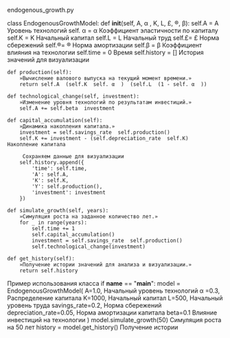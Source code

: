 endogenous_growth.py

class EndogenousGrowthModel:
    def __init__(self, A,  α  , K, L, £, ®, β):
        self.A = A   Уровень технологий
        self. α   =  α     Коэффициент эластичности по капиталу
        self.K = K   Начальный капитал
        self.L = L   Начальный труд
        self.£= £ Норма сбережений
        self.®= ® Норма амортизации
        self.β = β   Коэффициент влияния на технологии
        self.time = 0   Время
        self.history = []   История значений для визуализации

    def production(self):
        »Вычисление валового выпуска на текущий момент времени.»
        return self.A  (self.K  self. α  )  (self.L  (1 - self. α  ))

    def technological_change(self, investment):
        »Изменение уровня технологий по результатам инвестиций.»
        self.A += self.beta  investment

    def capital_accumulation(self):
        »Динамика накопления капитала.»
        investment = self.savings_rate  self.production()
        self.K += investment - (self.depreciation_rate  self.K)   Накопление капитала

         Сохраняем данные для визуализации
        self.history.append({
            'time': self.time,
            'A': self.A,
            'K': self.K,
            'Y': self.production(),
            'investment': investment
        })

    def simulate_growth(self, years):
        »Симуляция роста на заданное количество лет.»
        for _ in range(years):
            self.time += 1
            self.capital_accumulation()
            investment = self.savings_rate  self.production()
            self.technological_change(investment)

    def get_history(self):
        »Получение истории значений для анализа и визуализации.»
        return self.history

 Пример использования класса
if __name__ == "__main__":
    model = EndogenousGrowthModel(
        A=1.0,            Начальный уровень технологий
         α  =0.3,        Распределение капитала
        K=1000,           Начальный капитал
        L=500,            Начальный уровень труда
        savings_rate=0.2,   Норма сбережений
        depreciation_rate=0.05,   Норма амортизации капитала
        beta=0.1          Влияние инвестиций на технологии
    )
    model.simulate_growth(50)   Симуляция роста на 50 лет
    history = model.get_history()   Получение истории

